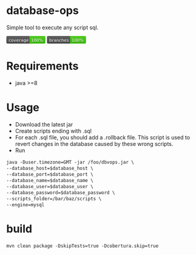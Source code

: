 # database-ops

Simple tool to execute any script sql.

![](./coverage.png)
![](./branch.png)

# Requirements

- java >=8

# Usage

- Download the latest jar
- Create scripts ending with .sql
- For each .sql file, you should add a .rollback file. This script is used to revert changes in the database caused by these wrong scripts.
- Run

```
java -Duser.timezone=GMT -jar /foo/dbvops.jar \
--database_host=$database_host \
--database_port=$database_port \
--database_name=$database_name \
--database_user=$database_user \
--database_password=$database_password \
--scripts_folder=/bar/baz/scripts \
--engine=mysql
```

# build

```
mvn clean package -DskipTests=true -Dcobertura.skip=true
```
